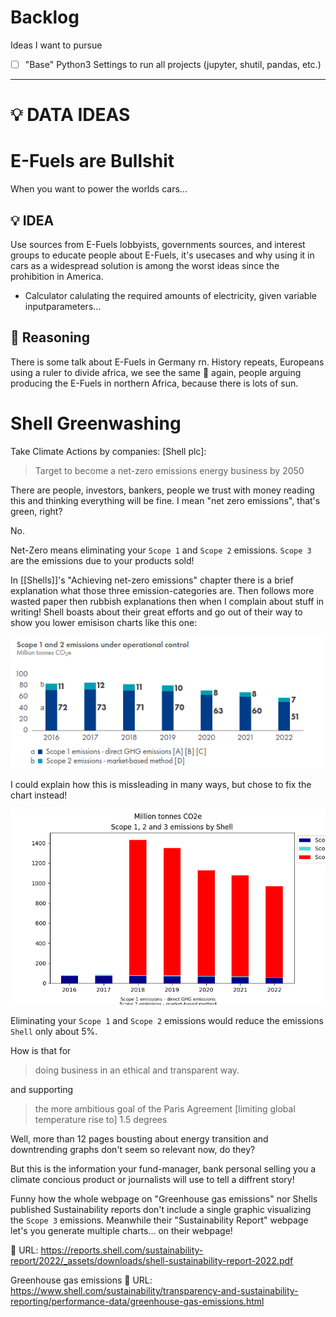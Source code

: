# Backlog
Ideas I want to pursue

- [ ] "Base" Python3 Settings to run all projects (jupyter, shutil, pandas, etc.)

---

# 💡 DATA IDEAS

# E-Fuels are Bullshit
When you want to power the worlds cars...

## 💡 IDEA
Use sources from E-Fuels lobbyists, governments sources, and interest groups to educate people about E-Fuels, it's usecases and why using it in cars as a widespread solution is among the worst ideas since the prohibition in America.
- Calculator calulating the required amounts of electricity, given variable inputparameters...


## 🧩 Reasoning
There is some talk about E-Fuels in Germany rn.
History repeats, Europeans using a ruler to divide africa, we see the same 💩 again, people arguing producing the E-Fuels in northern Africa, because there is lots of sun.




# Shell Greenwashing
Take Climate Actions by companies:
[Shell plc]:
> Target to become a net-zero emissions energy business by 2050

There are people, investors, bankers, people we trust with money reading this and thinking everything will be fine. I mean "net zero emissions", that's green, right?

No.

Net-Zero means eliminating your `Scope 1` and `Scope 2` emissions. `Scope 3` are the emissions due to your products sold!

In [[Shells]]'s "Achieving net-zero emissions" chapter there is a brief explanation what those three emission-categories are.
Then follows more wasted paper then rubbish explanations then when I complain about stuff in writing!
Shell boasts about their great efforts and go out of their way to show you lower emisison charts like this one:

![Shell Scope 1 and 2 Emissions](img/shell_scope_1_2_emissions.png)

I could explain how this is missleading in many ways, but chose to fix the chart instead!

![Shell Scope 1, 2 & 3 emissions](img/Shell_Scope_emisions.png)

Eliminating your `Scope 1` and `Scope 2` emissions would reduce the emissions `Shell` only about 5%.

How is that for

> doing business in an ethical and transparent way.

and supporting

> the more ambitious goal of the Paris Agreement [limiting global temperature rise to] 1.5 degrees

Well, more than 12 pages bousting about energy transition and downtrending graphs don't seem so relevant now, do they?

But this is the information your fund-manager, bank personal selling you a climate concious product or journalists will use to tell a diffrent story!

Funny how the whole webpage on "Greenhouse gas emissions" nor Shells published Sustainability reports don't include a single graphic visualizing the `Scope 3` emissions.
Meanwhile their "Sustainability Report" webpage let's you generate multiple charts... on their webpage!

🔗 URL: https://reports.shell.com/sustainability-report/2022/_assets/downloads/shell-sustainability-report-2022.pdf

Greenhouse gas emissions
🔗 URL: https://www.shell.com/sustainability/transparency-and-sustainability-reporting/performance-data/greenhouse-gas-emissions.html

